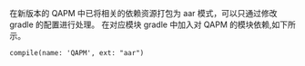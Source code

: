 在新版本的 QAPM 中已将相关的依赖资源打包为 aar 模式，可以只通过修改 gradle 的配置进行处理。
在对应模块 gradle 中加入对 QAPM 的模块依赖,如下所示。

```
compile(name: 'QAPM', ext: "aar")
```